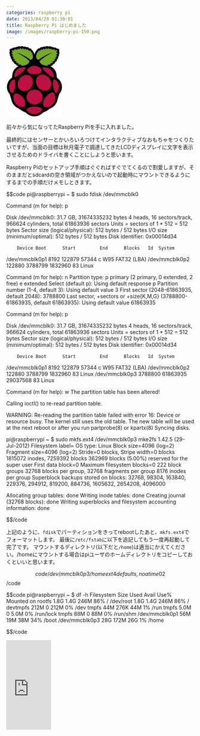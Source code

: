 ```yaml
---
categories: raspberry pi
date: 2013/04/28 01:30:01
title: Raspberry Pi はじめました
image: /images/raspberry-pi-150.png
---
```


![raspberry](/images/raspberry-pi-150.png)


前々から気になってたRaspberry Piを手に入れました。

最終的にはセンサーとかいろいろつけてインタラクティブなおもちゃをつくりたいですが、当面の目標は秋月電子で調達してきたLCDディスプレイに文字を表示させるためのドライバを書くことにしようと思います。


Raspberry Piのセットアップ手順はぐぐればすぐでてくるので割愛しますが、そのままだとsdcardの空き領域がつかえないので起動時にマウントできるようにするまでの手順だけメモしときます。


$$code
pi@raspberrypi ~ $ sudo fdisk /dev/mmcblk0

Command (m for help): p

Disk /dev/mmcblk0: 31.7 GB, 31674335232 bytes
4 heads, 16 sectors/track, 966624 cylinders, total 61863936 sectors
Units = sectors of 1 * 512 = 512 bytes
Sector size (logical/physical): 512 bytes / 512 bytes
I/O size (minimum/optimal): 512 bytes / 512 bytes
Disk identifier: 0x00014d34

        Device Boot      Start         End      Blocks   Id  System
/dev/mmcblk0p1            8192      122879       57344    c  W95 FAT32 (LBA)
/dev/mmcblk0p2          122880     3788799     1832960   83  Linux

Command (m for help): n
Partition type:
   p   primary (2 primary, 0 extended, 2 free)
   e   extended
Select (default p):
Using default response p
Partition number (1-4, default 3):
Using default value 3
First sector (2048-61863935, default 2048): 3788800
Last sector, +sectors or +size{K,M,G} (3788800-61863935, default 61863935):
Using default value 61863935

Command (m for help): p

Disk /dev/mmcblk0: 31.7 GB, 31674335232 bytes
4 heads, 16 sectors/track, 966624 cylinders, total 61863936 sectors
Units = sectors of 1 * 512 = 512 bytes
Sector size (logical/physical): 512 bytes / 512 bytes
I/O size (minimum/optimal): 512 bytes / 512 bytes
Disk identifier: 0x00014d34

        Device Boot      Start         End      Blocks   Id  System
/dev/mmcblk0p1            8192      122879       57344    c  W95 FAT32 (LBA)
/dev/mmcblk0p2          122880     3788799     1832960   83  Linux
/dev/mmcblk0p3         3788800    61863935    29037568   83  Linux

Command (m for help): w
The partition table has been altered!

Calling ioctl() to re-read partition table.

WARNING: Re-reading the partition table failed with error 16: Device or resource busy.
The kernel still uses the old table. The new table will be used at
the next reboot or after you run partprobe(8) or kpartx(8)
Syncing disks.

pi@raspberrypi ~ $ sudo mkfs.ext4 /dev/mmcblk0p3
mke2fs 1.42.5 (29-Jul-2012)
Filesystem label=
OS type: Linux
Block size=4096 (log=2)
Fragment size=4096 (log=2)
Stride=0 blocks, Stripe width=0 blocks
1815072 inodes, 7259392 blocks
362969 blocks (5.00%) reserved for the super user
First data block=0
Maximum filesystem blocks=0
222 block groups
32768 blocks per group, 32768 fragments per group
8176 inodes per group
Superblock backups stored on blocks:
        32768, 98304, 163840, 229376, 294912, 819200, 884736, 1605632, 2654208,
        4096000

Allocating group tables: done
Writing inode tables: done
Creating journal (32768 blocks):
done
Writing superblocks and filesystem accounting information: done


$$/code

上記のように、`fdisk`でパーティションをきってrebootしたあと、`mkfs.ext4`でフォーマットします。
最後に`/etc/fstab`に以下を追記してもう一度再起動して完了です。 マウントするディレクトリ(以下だと`/home`)は適当にかえてください。/homeにマウントする場合はpiユーザのホームディレクトリをコピーしておくといいと思います。

$$code
/dev/mmcblk0p3 /home            ext4    defaults,noatime  0       2
$$/code


$$code
pi@raspberrypi ~ $ df -h
Filesystem      Size  Used Avail Use% Mounted on
rootfs          1.8G  1.4G  246M  86% /
/dev/root       1.8G  1.4G  246M  86% /
devtmpfs        212M     0  212M   0% /dev
tmpfs            44M  276K   44M   1% /run
tmpfs           5.0M     0  5.0M   0% /run/lock
tmpfs            88M     0   88M   0% /run/shm
/dev/mmcblk0p1   56M   19M   38M  34% /boot
/dev/mmcblk0p3   28G  172M   26G   1% /home

$$/code


<iframe src="http://rcm-jp.amazon.co.jp/e/cm?lt1=_blank&bc1=000000&IS2=1&bg1=FFFFFF&fc1=000000&lc1=0000FF&t=armyofpigs-22&o=9&p=8&l=as4&m=amazon&f=ifr&ref=ss_til&asins=B003VNKNF0" style="width:120px;height:240px;" scrolling="no" marginwidth="0" marginheight="0" frameborder="0"></iframe>
